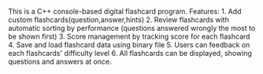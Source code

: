 This is a C++ console-based digital flashcard program. 
Features:
    1. Add custom flashcards(question,answer,hints)
    2. Review flashcards with automatic sorting by performance (questions answered wrongly the most to be shown first)
    3. Score management by tracking score for each flashcard
    4. Save and load flashcard data using binary file 
    5. Users can feedback on each flashcards' difficulty level
    6. All flashcards can be displayed, showing questions and answers at once. 
